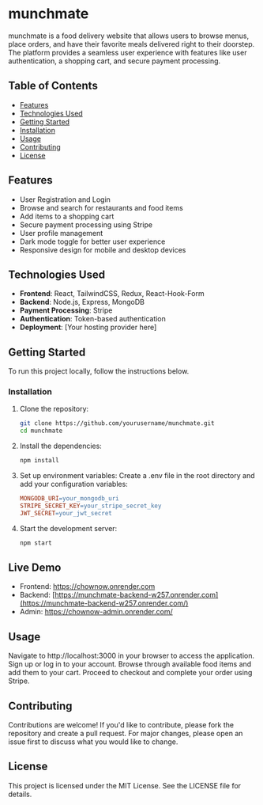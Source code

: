 # munchmate

munchmate is a food delivery website that allows users to browse menus, place orders, and have their favorite meals delivered right to their doorstep. The platform provides a seamless user experience with features like user authentication, a shopping cart, and secure payment processing.

## Table of Contents

- [Features](#features)
- [Technologies Used](#technologies-used)
- [Getting Started](#getting-started)
- [Installation](#installation)
- [Usage](#usage)
- [Contributing](#contributing)
- [License](#license)

## Features

- User Registration and Login
- Browse and search for restaurants and food items
- Add items to a shopping cart
- Secure payment processing using Stripe
- User profile management
- Dark mode toggle for better user experience
- Responsive design for mobile and desktop devices

## Technologies Used

- **Frontend**: React, TailwindCSS, Redux, React-Hook-Form
- **Backend**: Node.js, Express, MongoDB
- **Payment Processing**: Stripe
- **Authentication**: Token-based authentication
- **Deployment**: [Your hosting provider here]

## Getting Started

To run this project locally, follow the instructions below.

### Installation

1. Clone the repository:
   ```bash
   git clone https://github.com/yourusername/munchmate.git
   cd munchmate

2. Install the dependencies:
   ```bash
   npm install
   
3. Set up environment variables:
   Create a .env file in the root directory and add your configuration variables:
   ```makefile
   MONGODB_URI=your_mongodb_uri
   STRIPE_SECRET_KEY=your_stripe_secret_key
   JWT_SECRET=your_jwt_secret

4. Start the development server:

   ```bash
   npm start

## Live Demo

- Frontend: https://chownow.onrender.com
- Backend: [https://munchmate-backend-w257.onrender.com](https://munchmate-backend-w257.onrender.com/)
- Admin: https://chownow-admin.onrender.com/

## Usage

   Navigate to http://localhost:3000 in your browser to access the application.
   Sign up or log in to your account.
   Browse through available food items and add them to your cart.
   Proceed to checkout and complete your order using Stripe.
   
## Contributing

   Contributions are welcome! If you'd like to contribute, please fork the repository and create a pull request. For major changes, please open an issue first to discuss what you would like to change.

## License

   This project is licensed under the MIT License. See the LICENSE file for details.
